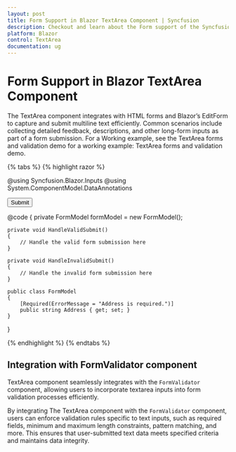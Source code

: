```yaml
---
layout: post
title: Form Support in Blazor TextArea Component | Syncfusion
description: Checkout and learn about the Form support of the Syncfusion Blazor Textarea component and much more.
platform: Blazor
control: TextArea
documentation: ug
---
```


# Form Support in Blazor TextArea Component

The TextArea component integrates with HTML forms and Blazor’s EditForm to capture and submit multiline text efficiently. Common scenarios include collecting detailed feedback, descriptions, and other long-form inputs as part of a form submission. For a Working example, see the TextArea forms and validation demo for a working example: TextArea forms and validation demo.

{% tabs %}
{% highlight razor %}

@using Syncfusion.Blazor.Inputs
@using System.ComponentModel.DataAnnotations

<EditForm Model="@formModel" OnValidSubmit="HandleValidSubmit" OnInvalidSubmit="@HandleInvalidSubmit">
    <SfTextArea @bind-Value="@formModel.Address" Placeholder="Enter the Address" FloatLabelType="@FloatLabelType.Auto"></SfTextArea>
    <button type="submit">Submit</button>
</EditForm>

@code {
    private FormModel formModel = new FormModel();

    private void HandleValidSubmit()
    {
        // Handle the valid form submission here
    }

    private void HandleInvalidSubmit()
    {
        // Handle the invalid form submission here
    }

    public class FormModel
    {
        [Required(ErrorMessage = "Address is required.")]
        public string Address { get; set; }
    }
}

{% endhighlight %}
{% endtabs %}

## Integration with FormValidator component

TextArea component seamlessly integrates with the `FormValidator` component, allowing users to incorporate textarea inputs into form validation processes efficiently.

By integrating The TextArea component with the `FormValidator` component, users can enforce validation rules specific to text inputs, such as required fields, minimum and maximum length constraints, pattern matching, and more. This ensures that user-submitted text data meets specified criteria and maintains data integrity.
